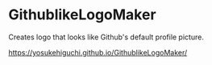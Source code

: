 # GithublikeLogoMaker

Creates logo that looks like Github's default profile picture.

<https://yosukehiguchi.github.io/GithublikeLogoMaker/>
